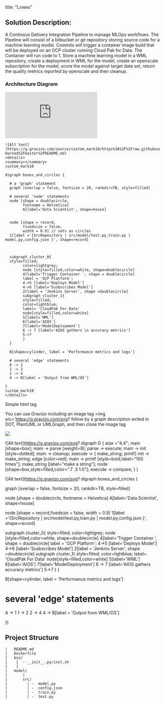 
title: "Lowes"

## Solution Description:

A Continous Delivery Integration Pipeline to manage MLOps workflows. The Pipeline will consist of a bitbucket or git repository storing source code for a machine learning model. Commits will trigger a container image build that will be deployed on an OCP cluster running Cloud Pak for Data. The Container will run code to 1. Store a machine learning model in a WML repository, create a deployment in WML for the model, create an openscale subscription for the model, score the model against target data set, return the quality metrics reported by openscale and then cleanup. 

### Architecture Diagram
![Alt text](https://g.gravizo.com/source/custom_mark10/https%3A%2F%2Fraw.githubusercontent.com%2FPatrick-Harned%2Fmaster%2FREADME.md)

```
![Alt text](https://g.gravizo.com/source/custom_mark10/https%3A%2F%2Fraw.githubusercontent.com%2FPatrick-Harned%2Fmaster%2FREADME.md)
<details> 
<summary></summary>
custom_mark10

digraph boxes_and_circles {

  # a 'graph' statement
  graph [overlap = false, fontsize = 20, rankdir=TB, style=filled]

  # several 'node' statements
  node [shape = doublecircle,
        fontname = Helvetica]
        A[label='Data Scientist', shape=house]


  node [shape = record,
        fixedsize = false,
        width = 0.9] // sets as circles
  1[label ='{SrcRepository | src/model/test.py,train.py | model.py,config.json }', shape=record]
  

  
  subgraph cluster_0{
  style=filled;
		color=lightgrey;
		node [style=filled,color=white, shape=doublecircle]
		4[label='Trigger Container ', shape = doublecircle]
		label = 'OCP Platform';
		4->5 [label='Deploys Model']
		4->6 [label='Susbscribes Model']
		2[label = 'Jenkins Server', shape =doublecircle]
		subgraph cluster_1{
		style=filled;
		color=lightblue;
		label= 'CloudPak For Data'
		node[style=filled,color=white]
		5[label='WML']
		6[label='AIOS']
		7[label='ModelDeployment']
		6 -> 7 [label='AIOS gathers \n accuracy metrics']
		5->7
		}
  }
  
  B[shape=cylinder, label = 'Performance metrics and logs']

  # several 'edge' statements
  A -> 1
  1 -> 2
  2 -> 4 
  4 -> B[label = 'Output from WML/OS']
  
}
custom_mark10
</details>
```


Simple html tag

You can use Gravizo including an image tag <img src='https://g.gravizo.com/svg? follow by a graph description writed in DOT, PlantUML or UMLGraph, and then close the image tag

<img src='https://g.gravizo.com/svg?
 digraph G {
   main -> parse -> execute;
   main -> init;
   main -> cleanup;
   execute -> make_string;
   execute -> printf
   init -> make_string;
   main -> printf;
   execute -> compare;
 }
'/>

![Alt text](https://g.gravizo.com/svg?
  digraph G {
    aize ="4,4";
    main [shape=box];
    main -> parse [weight=8];
    parse -> execute;
    main -> init [style=dotted];
    main -> cleanup;
    execute -> { make_string; printf}
    init -> make_string;
    edge [color=red];
    main -> printf [style=bold,label="100 times"];
    make_string [label="make a string"];
    node [shape=box,style=filled,color=".7 .3 1.0"];
    execute -> compare;
  }
)


![Alt text](https://g.gravizo.com/svg?
digraph boxes_and_circles {

  graph [overlap = false, fontsize = 20, rankdir=TB, style=filled]

  node [shape = doublecircle, fontname = Helvetica]
  A[label='Data Scientist', shape=house]


  node [shape = record,fixedsize = false, width = 0.9]
  1[label ='{SrcRepository | src/model/test.py,train.py | model.py,config.json }', shape=record]
  

  
  subgraph cluster_0{
  style=filled;
		color=lightgrey;
		node [style=filled,color=white, shape=doublecircle]
		4[label='Trigger Container ', shape = doublecircle]
		label = 'OCP Platform';
		4->5 [label='Deploys Model']
		4->6 [label='Susbscribes Model']
		2[label = 'Jenkins Server', shape =doublecircle]
		subgraph cluster_1{
		style=filled;
		color=lightblue;
		label= 'CloudPak For Data'
		node[style=filled,color=white]
		5[label='WML']
		6[label='AIOS']
		7[label='ModelDeployment']
		6 -> 7 [label='AIOS gathers accuracy metrics']
		5->7
		}
  }
  
  B[shape=cylinder, label = 'Performance metrics and logs']

  # several 'edge' statements
  A -> 1
  1 -> 2
  2 -> 4 
  4 -> B[label = 'Output from WML/OS']
  
})




## Project Structure

```project
|   README.md
|   Dockerfile
|   bin/
|    |  - __init__.py/init.sh 
|    |
|   model/
|       |
|       src/
|         | -  model.py
|         | -  config.json
|         | -  train.py
|         | -  test.py
```
